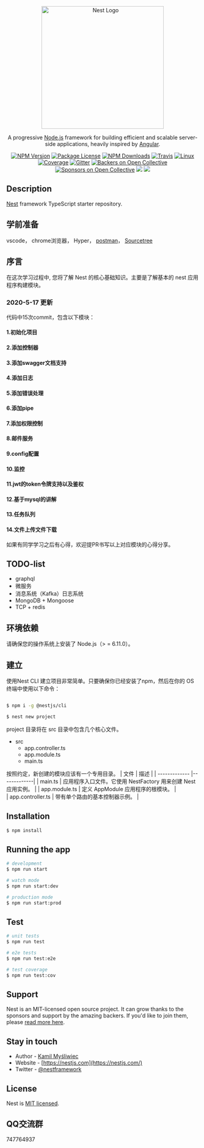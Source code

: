 <p align="center">
  <a href="http://nestjs.com/" target="blank"><img src="https://nestjs.com/img/logo_text.svg" width="320" alt="Nest Logo" /></a>
</p>

[travis-image]: https://api.travis-ci.org/nestjs/nest.svg?branch=master
[travis-url]: https://travis-ci.org/nestjs/nest
[linux-image]: https://img.shields.io/travis/nestjs/nest/master.svg?label=linux
[linux-url]: https://travis-ci.org/nestjs/nest
  
  <p align="center">A progressive <a href="http://nodejs.org" target="blank">Node.js</a> framework for building efficient and scalable server-side applications, heavily inspired by <a href="https://angular.io" target="blank">Angular</a>.</p>
    <p align="center">
<a href="https://www.npmjs.com/~nestjscore"><img src="https://img.shields.io/npm/v/@nestjs/core.svg" alt="NPM Version" /></a>
<a href="https://www.npmjs.com/~nestjscore"><img src="https://img.shields.io/npm/l/@nestjs/core.svg" alt="Package License" /></a>
<a href="https://www.npmjs.com/~nestjscore"><img src="https://img.shields.io/npm/dm/@nestjs/core.svg" alt="NPM Downloads" /></a>
<a href="https://travis-ci.org/nestjs/nest"><img src="https://api.travis-ci.org/nestjs/nest.svg?branch=master" alt="Travis" /></a>
<a href="https://travis-ci.org/nestjs/nest"><img src="https://img.shields.io/travis/nestjs/nest/master.svg?label=linux" alt="Linux" /></a>
<a href="https://coveralls.io/github/nestjs/nest?branch=master"><img src="https://coveralls.io/repos/github/nestjs/nest/badge.svg?branch=master#5" alt="Coverage" /></a>
<a href="https://gitter.im/nestjs/nestjs?utm_source=badge&utm_medium=badge&utm_campaign=pr-badge&utm_content=body_badge"><img src="https://badges.gitter.im/nestjs/nestjs.svg" alt="Gitter" /></a>
<a href="https://opencollective.com/nest#backer"><img src="https://opencollective.com/nest/backers/badge.svg" alt="Backers on Open Collective" /></a>
<a href="https://opencollective.com/nest#sponsor"><img src="https://opencollective.com/nest/sponsors/badge.svg" alt="Sponsors on Open Collective" /></a>
  <a href="https://paypal.me/kamilmysliwiec"><img src="https://img.shields.io/badge/Donate-PayPal-dc3d53.svg"/></a>
  <a href="https://twitter.com/nestframework"><img src="https://img.shields.io/twitter/follow/nestframework.svg?style=social&label=Follow"></a>
</p>
  <!--[![Backers on Open Collective](https://opencollective.com/nest/backers/badge.svg)](https://opencollective.com/nest#backer)
  [![Sponsors on Open Collective](https://opencollective.com/nest/sponsors/badge.svg)](https://opencollective.com/nest#sponsor)-->

## Description

[Nest](https://github.com/nestjs/nest) framework TypeScript starter repository.

## 学前准备
vscode，
chrome浏览器，
Hyper，
[postman](https://www.postman.com/)，
[Sourcetree](https://www.sourcetreeapp.com/)

## 序言
在这次学习过程中, 您将了解 Nest 的核心基础知识。主要是了解基本的 nest 应用程序构建模块。
### 2020-5-17 更新
代码中15次commit，包含以下模块：
#### 1.初始化项目
#### 2.添加控制器
#### 3.添加swagger文档支持
#### 4.添加日志
#### 5.添加错误处理
#### 6.添加pipe
#### 7.添加权限控制
#### 8.邮件服务
#### 9.config配置
#### 10.监控
#### 11.jwt的token令牌支持以及鉴权
#### 12.基于mysql的讲解
#### 13.任务队列
#### 14.文件上传文件下载

如果有同学学习之后有心得，欢迎提PR书写以上对应模块的心得分享。

## TODO-list
- graphql
- 微服务
- 消息系统（Kafka）日志系统
- MongoDB + Mongoose
- TCP + redis

## 环境依赖
请确保您的操作系统上安装了 Node.js（> = 6.11.0）。

## 建立
使用Nest CLI 建立项目非常简单。只要确保你已经安装了npm，然后在你的 OS 终端中使用以下命令：
```bash

$ npm i -g @nestjs/cli

$ nest new project

```

project 目录将在 src 目录中包含几个核心文件。
- src
    - app.controller.ts
    - app.module.ts
    - main.ts
    
按照约定，新创建的模块应该有一个专用目录。
|    文件   |       描述    | 
| ------------- |-------------|
| main.ts    | 应用程序入口文件。它使用 NestFactory 用来创建 Nest 应用实例。 | 
| app.module.ts     | 定义 AppModule 应用程序的根模块。      |   
| app.controller.ts | 带有单个路由的基本控制器示例。      |   

## Installation

```bash
$ npm install
```

## Running the app

```bash
# development
$ npm run start

# watch mode
$ npm run start:dev

# production mode
$ npm run start:prod
```
 
## Test

```bash
# unit tests
$ npm run test

# e2e tests
$ npm run test:e2e

# test coverage
$ npm run test:cov
```

## Support

Nest is an MIT-licensed open source project. It can grow thanks to the sponsors and support by the amazing backers. If you'd like to join them, please [read more here](https://docs.nestjs.com/support).

## Stay in touch

- Author - [Kamil Myśliwiec](https://kamilmysliwiec.com)
- Website - [https://nestjs.com](https://nestjs.com/)
- Twitter - [@nestframework](https://twitter.com/nestframework)

## License

  Nest is [MIT licensed](LICENSE).

## QQ交流群
747764937